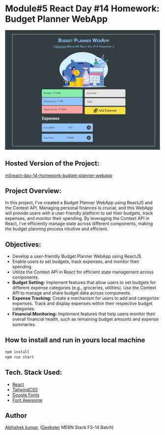 # Module#5 React Day #14 Homework: Budget Planner WebApp
![](thumbnail.png)

## Hosted Version of the Project:
[m5react-day-14-homework-budget-planner-webapp](https://m5react-day-14-homework-budget-planner-webapp.vercel.app/)

## Project Overview:
In this project, I've created a Budget Planner WebApp using ReactJS and the Context API. Managing personal finances is crucial, and this WebApp will provide users with a user-friendly platform to set their budgets, track expenses, and monitor their spending. By leveraging the Context API in React, i've efficiently manage state across different components, making the budget planning process intuitive and efficient.

## Objectives:
+ Develop a user-friendly Budget Planner WebApp using ReactJS.
+ Enable users to set budgets, track expenses, and monitor their spending.
+ Utilize the Context API in React for efficient state management across components.
+ **Budget Setting:** Implement features that allow users to set budgets for different expense categories (e.g., groceries, utilities). Use the Context API to manage and share budget data across components.
+ **Expense Tracking:** Create a mechanism for users to add and categorize expenses.
Track and display expenses within their respective budget categories.
+ **Financial Monitoring:** Implement features that help users monitor their overall financial health, such as remaining budget amounts and expense summaries.


## How to install and run in yours local machine
```bash
npm install
npm run start
```

## Tech. Stack Used:
+ [React](https://react.dev/)
+ [TailwindCSS](https://tailwindcss.com/)
+ [Google Fonts](https://fonts.google.com/)
+ [Font Awesome](https://fontawesome.com/icons/)

## Author
[Abhishek kumar](https://www.linkedin.com/in/alex21c/), ([Geekster](https://geekster.in/) MERN Stack FS-14 Batch)


